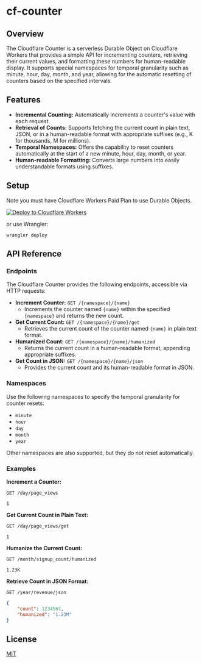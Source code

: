 # cf-counter

## Overview

The Cloudflare Counter is a serverless Durable Object on Cloudflare Workers that provides a simple API for incrementing counters, retrieving their current values, and formatting these numbers for human-readable display. It supports special namespaces for temporal granularity such as minute, hour, day, month, and year, allowing for the automatic resetting of counters based on the specified intervals.

## Features

- **Incremental Counting:** Automatically increments a counter's value with each request.
- **Retrieval of Counts:** Supports fetching the current count in plain text, JSON, or in a human-readable format with appropriate suffixes (e.g., K for thousands, M for millions).
- **Temporal Namespaces:** Offers the capability to reset counters automatically at the start of a new minute, hour, day, month, or year.
- **Human-readable Formatting:** Converts large numbers into easily understandable formats using suffixes.

## Setup

Note you must have Cloudflare Workers Paid Plan to use Durable Objects.

[![Deploy to Cloudflare Workers](https://deploy.workers.cloudflare.com/button)](https://deploy.workers.cloudflare.com/?url=https://github.com/YouXam/cf-counter)

or use Wrangler:

```shell
wrangler deploy
```

## API Reference

### Endpoints

The Cloudflare Counter provides the following endpoints, accessible via HTTP requests:

- **Increment Counter:** `GET /{namespace}/{name}`
  - Increments the counter named `{name}` within the specified `{namespace}` and returns the new count.
- **Get Current Count:** `GET /{namespace}/{name}/get`
  - Retrieves the current count of the counter named `{name}` in plain text format.
- **Humanized Count:** `GET /{namespace}/{name}/humanized`
  - Returns the current count in a human-readable format, appending appropriate suffixes.
- **Get Count in JSON:** `GET /{namespace}/{name}/json`
  - Provides the current count and its human-readable format in JSON.

### Namespaces

Use the following namespaces to specify the temporal granularity for counter resets:

- `minute`
- `hour`
- `day`
- `month`
- `year`

Other namespaces are also supported, but they do not reset automatically.

### Examples

**Increment a Counter:**

```http
GET /day/page_views
```

```plaintext
1
```
**Get Current Count in Plain Text:**

```http
GET /day/page_views/get
```

```plaintext
1
```

**Humanize the Current Count:**

```http
GET /month/signup_count/humanized
```

```plaintext
1.23K
```

**Retrieve Count in JSON Format:**

```http
GET /year/revenue/json
```

```json
{
	"count": 1234567,
	"humanized": "1.23M"
}
```

## License

[MIT](LICENSE)
